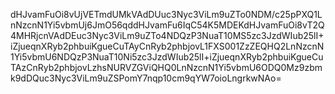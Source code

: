 dHJvamFuOi8vUjVETmdUMkVAdDUuc3Nyc3ViLm9uZTo0NDM/c25pPXQ1LnNzcnN1Yi5vbmUj6JmO56qddHJvamFu6IqC54K5MDEKdHJvamFuOi8vT2Q4MHRjcnVAdDEuc3Nyc3ViLm9uZTo4NDQzP3NuaT10MS5zc3JzdWIub25lI+iZjueqnXRyb2phbuiKgueCuTAyCnRyb2phbjovL1FXS001ZzZEQHQ2LnNzcnN1Yi5vbmU6NDQzP3NuaT10Ni5zc3JzdWIub25lI+iZjueqnXRyb2phbuiKgueCuTAzCnRyb2phbjovLzhsNURVZGViQHQ0LnNzcnN1Yi5vbmU6ODQ0Mz9zbmk9dDQuc3Nyc3ViLm9uZSPomY7nqp10cm9qYW7oioLngrkwNAo=